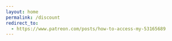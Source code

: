 ```yaml
---
layout: home
permalink: /discount
redirect_to:
  - https://www.patreon.com/posts/how-to-access-my-53165689
---
```

